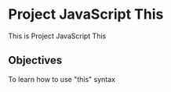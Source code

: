 # Project JavaScript This

This is Project JavaScript This

## Objectives

To learn how to use "this" syntax
